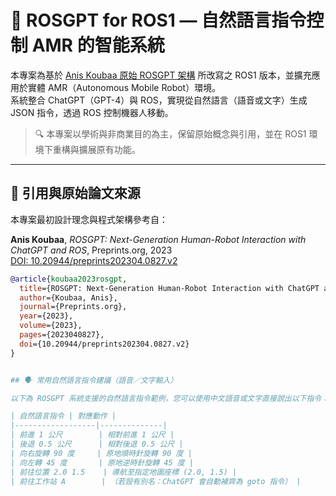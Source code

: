 # 🤖 ROSGPT for ROS1 — 自然語言指令控制 AMR 的智能系統

本專案為基於 [Anis Koubaa 原始 ROSGPT 架構](https://www.preprints.org/manuscript/202304.0827/v2) 所改寫之 ROS1 版本，並擴充應用於實體 AMR（Autonomous Mobile Robot）環境。  
系統整合 ChatGPT（GPT-4）與 ROS，實現從自然語言（語音或文字）生成 JSON 指令，透過 ROS 控制機器人移動。

> 🔍 本專案以學術與非商業目的為主，保留原始概念與引用，並在 ROS1 環境下重構與擴展原有功能。

---

## 📖 引用與原始論文來源

本專案最初設計理念與程式架構參考自：

**Anis Koubaa**, *ROSGPT: Next-Generation Human-Robot Interaction with ChatGPT and ROS*, Preprints.org, 2023  
[DOI: 10.20944/preprints202304.0827.v2](https://www.preprints.org/manuscript/202304.0827/v2)

```bibtex
@article{koubaa2023rosgpt,
  title={ROSGPT: Next-Generation Human-Robot Interaction with ChatGPT and ROS},
  author={Koubaa, Anis},
  journal={Preprints.org},
  year={2023},
  volume={2023},
  pages={2023040827},
  doi={10.20944/preprints202304.0827.v2}
}


## 🗣️ 常用自然語言指令建議（語音／文字輸入）

以下為 ROSGPT 系統支援的自然語言指令範例，您可以使用中文語音或文字直接說出以下指令：

| 自然語言指令 | 對應動作 |
|------------------|--------------|
| 前進 1 公尺        | 相對前進 1 公尺 |
| 後退 0.5 公尺      | 相對後退 0.5 公尺 |
| 向右旋轉 90 度     | 原地順時針旋轉 90 度 |
| 向左轉 45 度       | 原地逆時針旋轉 45 度 |
| 前往位置 2.0 1.5    | 導航至指定地圖座標 (2.0, 1.5) |
| 前往工作站 A        | （若設有別名：ChatGPT 會自動補齊為 goto 指令） |

